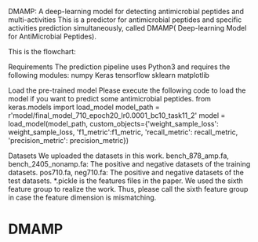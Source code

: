 DMAMP: A deep-learning model for detecting antimicrobial peptides and multi-activities
This is a predictor for antimicrobial peptides and specific activities prediction simultaneously, called DMAMP(
Deep-learning Model for AntiMicrobial Peptides).

This is the flowchart:




Requirements
The prediction pipeline uses Python3 and requires the following modules:
numpy
Keras
tensorflow
sklearn
matplotlib


Load the pre-trained model
Please execute the following code to load the model if you want to predict some antimicrobial peptides.
from keras.models import load_model
model_path = r'model/final_model_710_epoch20_lr0.0001_bc10_task11_2'
model = load_model(model_path, custom_objects={'weight_sample_loss': weight_sample_loss, 'f1_metric':f1_metric, 'recall_metric': recall_metric, 'precision_metric': precision_metric})


Datasets
We uploaded the datasets in this work.
bench_878_amp.fa, bench_2405_nonamp.fa: The positive and negative datasets of the training datasets.
pos710.fa, neg710.fa: The positive and negative datasets of the test datasets.
*.pickle is the features files in the paper. We used the sixth feature group to realize the work. Thus, please call the sixth feature group in case the feature dimension is mismatching.
# DMAMP
